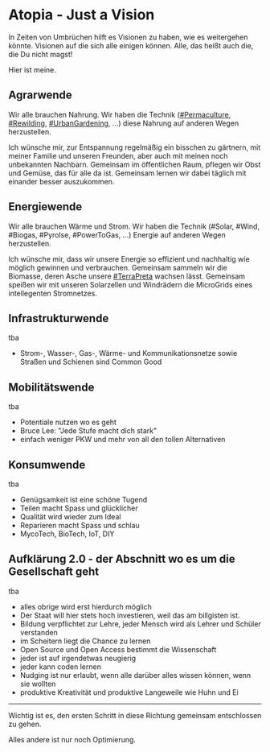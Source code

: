 # Atopia - Just a Vision
In Zeiten von Umbrüchen hilft es Visionen zu haben, wie es weitergehen könnte. 
Visionen auf die sich alle einigen können. 
Alle, das heißt auch die, die Du nicht magst!

Hier ist meine.

## Agrarwende
Wir alle brauchen Nahrung.
Wir haben die Technik ([#Permaculture](https://de.wikipedia.org/wiki/Permakultur), [#Rewilding](https://rewildingeurope.com), [#UrbanGardening](https://de.wikipedia.org/wiki/Urbane_Landwirtschaft), ...) diese Nahrung auf anderen Wegen herzustellen.

Ich wünsche mir, zur Entspannung regelmäßig ein bisschen zu gärtnern, mit meiner Familie und unseren Freunden, aber auch mit meinen noch unbekannten Nachbarn. 
Gemeinsam im öffentlichen Raum, pflegen wir Obst und Gemüse, das für alle da ist. 
Gemeinsam lernen wir dabei täglich mit einander besser auszukommen.

## Energiewende
Wir alle brauchen Wärme und Strom.
Wir haben die Technik (#Solar, #Wind, #Biogas, #Pyrolse, #PowerToGas, ...) Energie auf anderen Wegen herzustellen.

Ich wünsche mir, dass wir unsere Energie so effizient und nachhaltig wie möglich gewinnen und verbrauchen. 
Gemeinsam sammeln wir die Biomasse, deren Asche unsere [#TerraPreta](https://de.wikipedia.org/wiki/Terra_preta) wachsen lässt.
Gemeinsam speißen wir mit unseren Solarzellen und Windrädern die MicroGrids eines intellegenten Stromnetzes.

## Infrastrukturwende
tba
* Strom-, Wasser-, Gas-, Wärme- und Kommunikationsnetze sowie Straßen und Schienen sind Common Good

## Mobilitätswende
tba
* Potentiale nutzen wo es geht
* Bruce Lee: "Jede Stufe macht dich stark"
* einfach weniger PKW und mehr von all den tollen Alternativen

## Konsumwende
tba
* Genügsamkeit ist eine schöne Tugend
* Teilen macht Spass und glücklicher
* Qualität wird wieder zum Ideal
* Reparieren macht Spass und schlau
* MycoTech, BioTech, IoT, DIY

## Aufklärung 2.0 - der Abschnitt wo es um die Gesellschaft geht
tba
* alles obrige wird erst hierdurch möglich
* Der Staat will hier stets hoch investieren, weil das am billgisten ist.
* Bildung verpflichtet zur Lehre, jeder Mensch wird als Lehrer und Schüler verstanden
* im Scheitern liegt die Chance zu lernen
* Open Source und Open Access bestimmt die Wissenschaft
* jeder ist auf irgendetwas neugierig
* jeder kann coden lernen
* Nudging ist nur erlaubt, wenn alle darüber alles wissen können, wenn sie wollten
* produktive Kreativität und produktive Langeweile wie Huhn und Ei


-----
Wichtig ist es, den ersten Schritt in diese Richtung gemeinsam entschlossen zu gehen.

Alles andere ist nur noch Optimierung.
